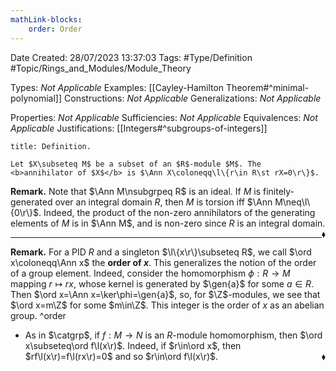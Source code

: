 ```yaml
---
mathLink-blocks:
    order: Order
---
```


<div class="topSpace"></div>

Date Created: 28/07/2023 13:37:03
Tags: #Type/Definition #Topic/Rings_and_Modules/Module_Theory

Types: <i>Not Applicable</i>
Examples: [[Cayley-Hamilton Theorem#^minimal-polynomial]]
Constructions: <i>Not Applicable</i>
Generalizations: <i>Not Applicable</i>

Properties: <i>Not Applicable</i>
Sufficiencies: <i>Not Applicable</i>
Equivalences: <i>Not Applicable</i>
Justifications: [[Integers#^subgroups-of-integers]]

``` ad-Definition
title: Definition.

Let $X\subseteq M$ be a subset of an $R$-module $M$. The <b>annihilator of $X$</b> is $\Ann X\coloneqq\l\{r\in R\st rX=0\r\}$.

```

<b>Remark.</b> Note that $\Ann M\nsubgrpeq R$ is an ideal. If $M$ is finitely-generated over an integral domain $R$, then $M$ is torsion iff $\Ann M\neq\l\{0\r\}$. Indeed, the product of the non-zero annihilators of the generating elements of $M$ is in $\Ann M$, and is non-zero since $R$ is an integral domain.<span style="float:right;">$\blacklozenge$</span>

---

<b>Remark.</b> For a PID $R$ and a singleton $\l\{x\r\}\subseteq R$, we call $\ord x\coloneqq\Ann x$ the <b>order of $x$</b>. This generalizes the notion of the order of a group element. Indeed, consider the homomorphism $\phi:R\to M$ mapping $r\mapsto rx$, whose kernel is generated by $\gen{a}$ for some $a\in R$. Then $\ord x=\Ann x=\ker\phi=\gen{a}$, so, for $\Z$-modules, we see that $\ord x=m\Z$ for some $m\in\Z$. This integer is the order of $x$ as an abelian group.
^order
* As in $\catgrp$, if $f:M\to N$ is an $R$-module homomorphism, then $\ord x\subseteq\ord f\l(x\r)$. Indeed, if $r\in\ord x$, then $rf\l(x\r)=f\l(rx\r)=0$ and so $r\in\ord f\l(x\r)$.<span style="float:right;">$\blacklozenge$</span>

